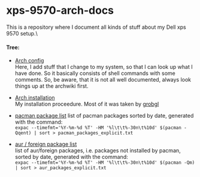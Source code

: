 # xps-9570-arch-docs

This is a repository where I document all kinds of stuff about my Dell xps 9570 setup.\
#### Tree:
 - [Arch config](https://github.com/davidschlegel/xps-9570-arch-docs/blob/master/Arch_config.txt)\
    Here, I add stuff that I change to my system, so that I can look up what I have done.
    So it basically consists of shell commands with some comments.
    So, be aware, that it is not all well documented, always look things up at the archwiki first.

 - [Arch installation](https://github.com/davidschlegel/xps-9570-arch-docs/blob/master/Arch_installation_procedure.txt) \
    My installation proceedure. Most of it was taken by [grobgl](https://github.com/grobgl/arch-linux-setup)

 - [pacman package list](https://github.com/davidschlegel/xps-9570-arch-docs/blob/master/pacman_packages_explicit.txt)
    list of pacman packages sorted by date, generated with the command:\
  `expac --timefmt='%Y-%m-%d %T' -HM '%l\t\t%-30n\t%10d' $(pacman -Qqent) | sort > pacman_packages_explicit.txt`

- [aur / foreign package list](https://github.com/davidschlegel/xps-9570-arch-docs/blob/master/aur_packages_explicit.txt)\
list of aur/foreign packages, i.e. packages not installed by pacman,  sorted by date, generated with the command: \
`expac --timefmt='%Y-%m-%d %T' -HM '%l\t\t%-30n\t%10d' $(pacman -Qm) | sort > aur_packages_explicit.txt`

